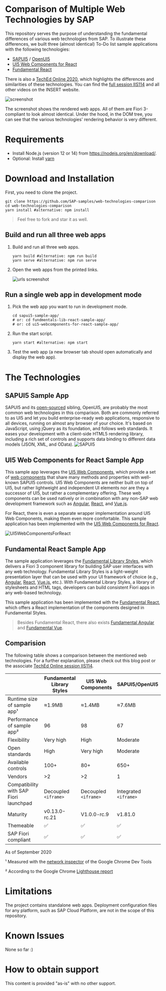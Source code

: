 # Comparison of Multiple Web Technologies by SAP

This repository serves the purpose of understanding the fundamental differences of various web technologies from SAP. To illustrate these differences, we built three (almost identical) To-Do list sample applications with the following technologies:
- [SAPUI5](https://sapui5.hana.ondemand.com/) / [OpenUI5](https://openui5.hana.ondemand.com/) 
- [UI5 Web Components for React](https://sap.github.io/ui5-webcomponents-react/)
- [Fundamental React](https://sap.github.io/fundamental-react/)

There is also a [TechEd Online 2020](http://www.sapteched.com/), which highlights the differences and similarities of these technologies. You can find the [full session IIS114](INSERT) and all other videos on the INSERT website. 

![screenshot](./screenshot.png)

The screenshot shows the rendered web apps. All of them are Fiori 3-compliant to look almost identical. Under the hood, in the DOM tree, you can see that the various technologies' rendering behavior is very different.


# Requirements

- Install Node.js (version 12 or 14) from <https://nodejs.org/en/download/>.
- Optional: Install [yarn](https://yarnpkg.com/getting-started/install)

# Download and Installation

First, you need to clone the project. 
```
git clone https://github.com/SAP-samples/web-technologies-comparison
cd web-technologies-comparison
yarn install #alternative: npm install
```

> Feel free to fork and star it as well.

## Build and run all three web apps

1. Build and run all three web apps.
    ```
    yarn build #alternative: npm run build
    yarn serve #alternative: npm run serve
    ```
2. Open the web apps from the printed links.

    ![urls screenshot](./localUrls.png)


## Run a single web app in development mode

1. Pick the web app you want to run in development mode.
    ```
    cd sapui5-sample-app/
    # or: cd fundmentals-lib-react-sample-app/
    # or: cd ui5-webcomponents-for-react-sample-app/
    ```
2. Run the start script.
    ```
    yarn start #alternative: npm start
    ```
3. Test the web app (a new browser tab should open automatically and display the web app).


# The Technologies

## SAPUI5 Sample App
SAPUI5 and its [open-sourced](https://github.com/SAP/openui5) sibling, OpenUI5, are probably the most common web technologies in this comparison. Both are commonly referred to as UI5 and let you build enterprise-ready web applications, responsive to all devices, running on almost any browser of your choice. It's based on JavaScript, using jQuery as its foundation, and follows web standards. It eases your development with a client-side HTML5 rendering library, including a rich set of controls and supports data binding to different data models (JSON, XML, and OData). 
![SAPUI5](./SAPUI5.png)

## UI5 Web Components for React Sample App
This sample app leverages the [UI5 Web Components](https://sap.github.io/ui5-webcomponents/), which provide a set of [web components](https://www.webcomponents.org/) that share many methods and properties with well-known SAPUI5 controls. UI5 Web Components are neither built on top of UI5, but rather lightweight and independent UI elements nor are they a successor of UI5, but rather a complementary offering. These web components can be used natively or in combination with any non-SAP web development framework such as [Angular](https://angular.io/), [React](https://reactjs.org/), and [Vue.js](https://vuejs.org/). 

For React, there is even a separate wrapper implementation around UI5 Web Components, making them even more comfortable. This sample application has been implemented with the [UI5 Web Components for React](https://github.com/SAP/ui5-webcomponents-react).


![UI5WebComponentsForReact](./UI5WebComponentsForReact.png)

## Fundamental React Sample App
The sample application leverages the [Fundamental Library Styles](https://sap.github.io/fundamental/), which delivers a Fiori 3 component library for building SAP user interfaces with any web technology. Fundamental Library Styles is a light-weight presentation layer that can be used with your UI framework of choice (e.g., [Angular](https://angular.io/), [React](https://reactjs.org/),  [Vue.js](https://vuejs.org/), etc.). With Fundamental Library Styles, a library of stylesheets and HTML tags, developers can build consistent Fiori apps in any web-based technology.

This sample application has been implemented with the [Fundamental React](https://github.com/SAP/fundamental-react), which offers a React implementation of the components designed in Fundamental Styles.

> Besides Fundamental React, there also exists [Fundamental Angular](https://github.com/SAP/fundamental-ngx) and [Fundamental Vue](https://github.com/SAP/fundamental-vue).


## Comparision 

The following table shows a comparison between the mentioned web technologies. For a further explanation, please check out this blog post or the associate  [TechEd Online session IIS114](INSERT).

|                                        | Fundamental Library Styles | UI5 Web Components | SAPUI5/OpenUI5   |
| -------------------------------------- | -------------------------- | ------------------ | -------- |
| Runtime size of sample app¹             | ≈1.9MB                     | ≈1.4MB             | ≈7.6MB   |
| Performance of sample app²              | 96                         | 98                 | 67       |
| Flexibility                            | Very high                  | High               | Moderate |
| Open standards                         | High                       | Very high          | Moderate |
| Available controls                     | 100+                       | 80+                | 650+     |
| Vendors                                | \>2                        | \>2                | 1        |
| Compatibility with SAP Fiori launchpad | Decoupled `<iframe>`               | Decoupled `<iframe>`       | Integrated `<iframe>`     |
| Maturity                               | v0.13.0-rc.21              | V1.0.0-rc.9        | v1.81.0  |
| Themeable                              | ✅                          | ✅                  | ✅        |
| SAP Fiori compliant                    | ✅                          | ✅                  | ✅        |
As of September 2020
  
¹ Measured with the [network inspector](https://developers.google.com/web/tools/chrome-devtools/network) of the Google Chrome Dev Tools

² According to the Google Chrome [Lighthouse report](https://developers.google.com/web/tools/lighthouse)

# Limitations
The project contains standalone web apps. Deployment configuration files for any platform, such as SAP Cloud Platform, are not in the scope of this repository.

# Known Issues
None so far :)

# How to obtain support
This content is provided "as-is" with no other support.

                            